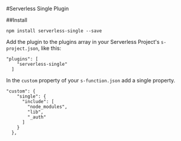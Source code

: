 #Serverless Single Plugin


##Install

```
npm install serverless-single --save
```

Add the plugin to the plugins array in your Serverless Project's `s-project.json`, like this:

```
"plugins": [
    "serverless-single"
  ]
```

In the `custom` property of your `s-function.json` add a single property.
```
"custom": {
    "single": {
      "include": [
        "node_modules",
        "lib",
        "_auth"
      ]
    }
  },
```
 
